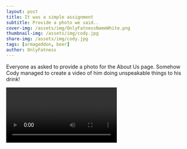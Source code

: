 ```yaml
---
layout: post
title: It was a simple assignment
subtitle: Provide a photo we said..
cover-img: /assets/img/OnlyFatnessNameWhite.png
thumbnail-img: /assets/img/cody.jpg
share-img: /assets/img/cody.jpg
tags: [armageddon, beer]
author: OnlyFatness
---
```


Everyone as asked to provide a photo for the About Us page.  Somehow Cody managed to create a video of him doing unspeakable things to his drink!

<video controls>
  <source src="/assets/video/cody-no-gag-flex.mp4" type="video/mp4" />

</video>
